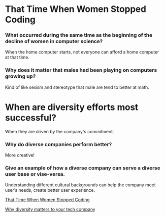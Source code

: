 
# That Time When Women Stopped Coding

### What occurred during the same time as the beginning of the decline of women in computer science?
When the home computer starts, not everyone can afford a home computer at that time.
### Why does it matter that males had been playing on computers growing up?
Kind of like sexism and stereotype that male are tend to better at math. 


# When are diversity efforts most successful?
When they are driven by the company's commitment. 
### Why do diverse companies perform better?
More creative! 
### Give an example of how a diverse company can serve a diverse user base or vise-versa.
Understanding different cultural backgrounds can help the company meet user’s needs, create better user experience.


[That Time When Women Stopped Coding](https://www.npr.org/sections/money/2014/10/21/357629765/when-women-stopped-coding)

[Why diversity matters to your tech company](https://www.usatoday.com/story/tech/columnist/2015/07/21/why-diversity-matters-your-tech-company/30419871/)
